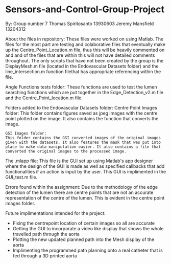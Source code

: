 # Sensors-and-Control-Group-Project
By:
Group number 7
Thomas Spiritosanto 13930603
Jeremy Mansfield 13204312

About the files in repository:
These files were worked on using Matlab. The files for the most part are 
testing and colaborative files that eventually make up the 
Centre_Point_Location.m file, thus this will be heavily commented on and
and of the files that are within this will not have detailed comments 
throughout.
The only scripts that have not been created by the group is the 
DisplayMesh.m file (located in the Endovascular Datasets folder) and the 
line_intersection.m function filethat has appropriate referencing within 
the file.

Angle Functions tests folder:
These functions are used to test the lumen searching functions which are
put together in the Edge_Detection_v2.m file and the Centre_Point_location.m
file.

Folders added to the Endovascular Datasets folder:
    Centre Point Images folder:
    This folder contains figures saved as jpeg images with the centre point
    plotted on the image. It also contains the function that converts the 
    image.

    GSI Images folder:
    This folder contains the GSI converted images of the original images 
    given with the datasets. It also features the mask that was put into 
    place to make data manipulation easier. It also contains a file that 
    converted the original images to the processed image.
    
The .mlapp file:
This file is the GUI set up using Matlab's app designer where the design
of the GUI is made as well as specified callbacks that add functionalities
if an action is input by the user. This GUI is implimented in the
GUI_test.m file.

Errors found within the assignment:
Due to the methodology of the edge detection of the lumen there are 
centre points that are not an accurate representation of the centre of the
lumen. This is evident in the centre point images folder.

Future implimentations intended for the project:
- Fixing the centrepoint location of certain images so all are accurate
- Getting the GUI to incorporate a video like display that shows the whole
  travelled path through the aorta
- Plotting the new updated planned path into the Mesh display of the aorta
- Implimenting the programmed path planning onto a real catheter that is 
  fed through a 3D printed aorta



